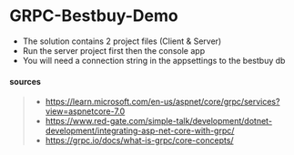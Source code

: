 # GRPC-Bestbuy-Demo

- The solution contains 2 project files (Client & Server)
- Run the server project first then the console app
- You will need a connection string in the appsettings to the bestbuy db

#### sources
> - https://learn.microsoft.com/en-us/aspnet/core/grpc/services?view=aspnetcore-7.0
> - https://www.red-gate.com/simple-talk/development/dotnet-development/integrating-asp-net-core-with-grpc/
> - https://grpc.io/docs/what-is-grpc/core-concepts/


